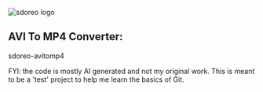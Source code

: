 ![sdoreo logo](https://github.com/user-attachments/assets/4228be7b-6e0e-437b-9d5a-b62162ed3795)

## AVI To MP4 Converter:
sdoreo-avitomp4

FYI: the code is mostly AI generated and not my original work. This is meant to be a 'test' project to help me learn the basics of Git.
